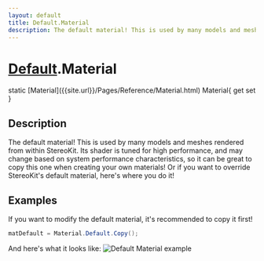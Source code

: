 ```yaml
---
layout: default
title: Default.Material
description: The default material! This is used by many models and meshes rendered from within StereoKit. Its shader is tuned for high performance, and may change based on system performance characteristics, so it can be great to copy this one when creating your own materials! Or if you want to override StereoKit's default material, here's where you do it!
---
```

# [Default]({{site.url}}/Pages/Reference/Default.html).Material

<div class='signature' markdown='1'>
static [Material]({{site.url}}/Pages/Reference/Material.html) Material{ get set }
</div>

## Description
The default material! This is used by many models and
meshes rendered from within StereoKit. Its shader is tuned for
high performance, and may change based on system performance
characteristics, so it can be great to copy this one when
creating your own materials! Or if you want to override
StereoKit's default material, here's where you do it!


## Examples

If you want to modify the default material, it's recommended to
copy it first!
```csharp
matDefault = Material.Default.Copy();
```
And here's what it looks like:
![Default Material example]({{site.screen_url}}/MaterialDefault.jpg)

